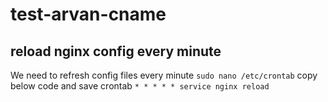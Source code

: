 # test-arvan-cname


## reload nginx config every minute
We need to refresh config files every minute
```sudo nano /etc/crontab```
copy below code and save crontab
```* * * * * service nginx reload```


